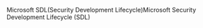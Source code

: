 <span data-ttu-id="6e32c-101">Microsoft SDL(Security Development Lifecycle)</span><span class="sxs-lookup"><span data-stu-id="6e32c-101">Microsoft Security Development Lifecycle (SDL)</span></span>